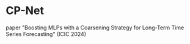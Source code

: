 # CP-Net

paper "Boosting MLPs with a Coarsening Strategy for Long-Term Time Series Forecasting" (ICIC 2024)
